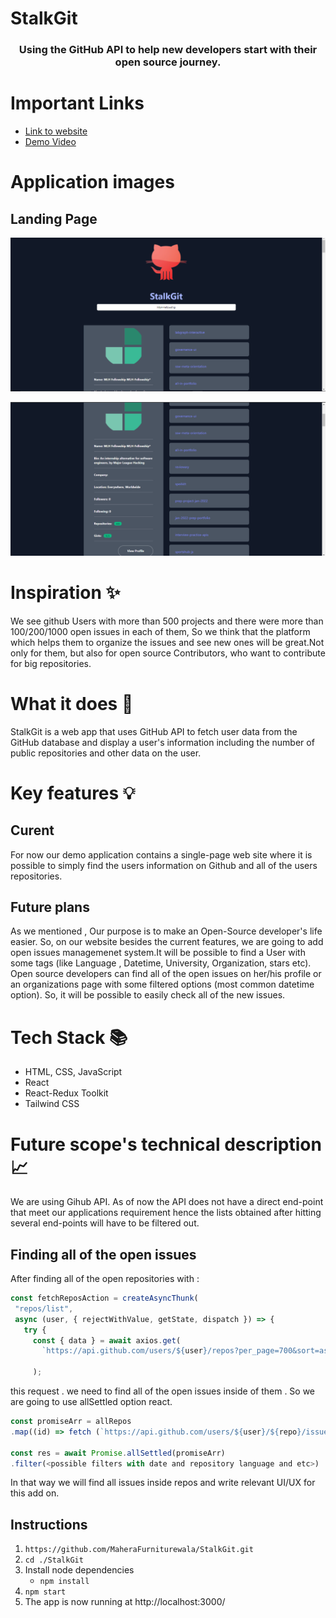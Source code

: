 # StalkGit
<h3 style="text-align: center;">Using the GitHub API to help new developers start with their open source journey.
</h3>


# Important Links  
 
- [Link to website](https://stalkgit.netlify.app/)
- [Demo Video](https://youtu.be/HhOZd4DcJlI)

</strong> 

# Application images
## Landing Page
![image](./src/img/landing1.png)

![image](./src/img/landing2.png)

# Inspiration ✨
We see github Users  with more than 500 projects and there were more than 100/200/1000 open issues in each of them, So we think that the platform which helps them to organize the issues and see new ones will be great.Not only for them, but also for open source Contributors, who want to contribute for big repositories.

# What it does 🤖

 StalkGit is a web app that uses GitHub API to fetch user data from the GitHub database and display a user's information including the number of public repositories and other data on the user.
# Key features 💡

## Curent 
For now our demo application contains a single-page web site where it is possible to simply find the users information on Github and all of the users repositories.

## Future plans
As we mentioned , Our purpose is to make an Open-Source developer's life easier. So, on our website besides the current features, we are going to add open issues managemenet system.It will be possible to find a User with some tags (like Language , Datetime, University, Organization, stars etc). Open source developers can find all of the open issues on her/his profile or an organizations page with some filtered options (most common datetime option). So, it will be possible to easily check all of the new issues. 

# Tech Stack 📚

- HTML, CSS, JavaScript
- React
- React-Redux Toolkit
- Tailwind CSS

# Future scope's technical description📈

We are using Gihub API. As of now the API does not have a direct end-point that meet our applications requirement hence the lists obtained after hitting several end-points will have to be filtered out.

## Finding all of the open issues 
 After finding all of the open repositories with :  
 ``` javascript
 const fetchReposAction = createAsyncThunk(
  "repos/list",
  async (user, { rejectWithValue, getState, dispatch }) => {
    try {
      const { data } = await axios.get(
        `https://api.github.com/users/${user}/repos?per_page=700&sort=asc`,

      );
 ``` 
 this request . we need to find all of the open issues inside of them . So we are going to use  allSettled option react. 

 ``` javascript
const promiseArr = allRepos
.map((id) => fetch (`https://api.github.com/users/${user}/${repo}/issues?per_page=700&sort=asc`))

const res = await Promise.allSettled(promiseArr)
.filter(<possible filters with date and repository language and etc>)

 ```
In that way we will find all issues inside repos and write relevant UI/UX for this add on.

## Instructions

1. `https://github.com/MaheraFurniturewala/StalkGit.git` 
2. `cd ./StalkGit`
3. Install node dependencies 
   - `npm install`
5. `npm start`
6. The app is now running at http://localhost:3000/ 